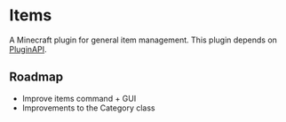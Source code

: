 # Items
A Minecraft plugin for general item management. This plugin depends on [PluginAPI](https://github.com/ezrichards/PluginAPI).

## Roadmap
* Improve items command + GUI
* Improvements to the Category class
